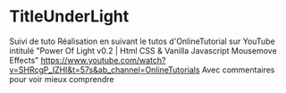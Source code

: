 # TitleUnderLight
Suivi de tuto
Réalisation en suivant le tutos d'OnlineTutorial sur YouTube intitulé "Power Of Light v0.2 | Html CSS & Vanilla Javascript Mousemove Effects"
https://www.youtube.com/watch?v=SHRcgP_IZHI&t=57s&ab_channel=OnlineTutorials 
Avec commentaires pour voir mieux comprendre
